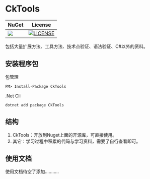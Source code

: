 # CkTools

| NuGet | License |
|--|--|
| [![](https://img.shields.io/nuget/v/CkTools.svg)](https://www.nuget.org/packages/CkTools)| [![LICENSE](https://img.shields.io/badge/license-Anti%20996-blue.svg)](https://github.com/996icu/996.ICU/blob/master/LICENSE) |

包括大量扩展方法、工具方法、技术点验证、语法验证、C#以外的资料。

## 安装程序包
包管理
```shell
PM> Install-Package CkTools 
```
.Net Cli
```shell
dotnet add package CkTools 
```

## 结构
1. CkTools：开放到Nuget上面的开源库，可直接使用。
2. 其它：学习过程中积累的代码与学习资料，需要了自行查看即可。


## 使用文档
使用文档待空了添加...........


